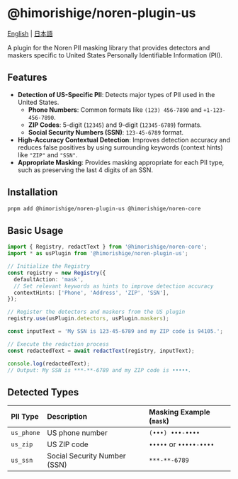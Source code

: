 # @himorishige/noren-plugin-us

[English](./README.md) | [日本語](./docs/ja/README.md)

A plugin for the Noren PII masking library that provides detectors and maskers specific to United States Personally Identifiable Information (PII).

## Features

- **Detection of US-Specific PII**: Detects major types of PII used in the United States.
  - **Phone Numbers**: Common formats like `(123) 456-7890` and `+1-123-456-7890`.
  - **ZIP Codes**: 5-digit (`12345`) and 9-digit (`12345-6789`) formats.
  - **Social Security Numbers (SSN)**: `123-45-6789` format.
- **High-Accuracy Contextual Detection**: Improves detection accuracy and reduces false positives by using surrounding keywords (context hints) like `"ZIP"` and `"SSN"`.
- **Appropriate Masking**: Provides masking appropriate for each PII type, such as preserving the last 4 digits of an SSN.

## Installation

```sh
pnpm add @himorishige/noren-plugin-us @himorishige/noren-core
```

## Basic Usage

```typescript
import { Registry, redactText } from '@himorishige/noren-core';
import * as usPlugin from '@himorishige/noren-plugin-us';

// Initialize the Registry
const registry = new Registry({
  defaultAction: 'mask',
  // Set relevant keywords as hints to improve detection accuracy
  contextHints: ['Phone', 'Address', 'ZIP', 'SSN'],
});

// Register the detectors and maskers from the US plugin
registry.use(usPlugin.detectors, usPlugin.maskers);

const inputText = 'My SSN is 123-45-6789 and my ZIP code is 94105.';

// Execute the redaction process
const redactedText = await redactText(registry, inputText);

console.log(redactedText);
// Output: My SSN is ***-**-6789 and my ZIP code is •••••.
```

## Detected Types

| PII Type   | Description                | Masking Example (`mask`)      |
| :--------- | :------------------------- | :---------------------------- |
| `us_phone` | US phone number            | `(•••) •••-••••`              |
| `us_zip`   | US ZIP code                | `•••••` or `•••••-••••`       |
| `us_ssn`   | Social Security Number (SSN) | `***-**-6789`                 |